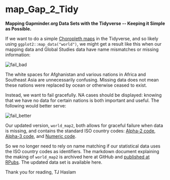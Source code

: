 # map_Gap_2_Tidy
**Mapping Gapminder.org Data Sets with the Tidyverse -- Keeping it Simple as Possible.**


If we want to do a simple [Choropleth maps](https://en.wikipedia.org/wiki/Choropleth_map) in the Tidyverse, and so likely using `ggplot2::map_data("world")`, we might get a result like this when our mapping data and Global Studies data have name mismatches or missing information:

![fail_bad](https://user-images.githubusercontent.com/12042357/129316416-d6fdceeb-8d83-4521-8737-255afc89373b.png)

The white spaces for Afghanistan and various nations in Africa and Southeast Asia are unnecessarily confusing. Missing data does not mean these nations were replaced by ocean or otherwise ceased to exist.

Instead, we want to fail gracefully. NA cases should be displayed: knowing that we have no data for certain nations is both important and useful. The following would better serve:

![fail_better](https://user-images.githubusercontent.com/12042357/129316825-81e82867-661e-4564-9d5c-38f6512ff38c.png)

Our updated version, `world_map2`, both allows for graceful failure when data is missing, and contains the standard ISO country codes: [Alpha-2 code](https://en.wikipedia.org/wiki/ISO_3166-1_alpha-2), [Alpha-3 code](https://en.wikipedia.org/wiki/ISO_3166-1_alpha-3), and [Numeric code](https://en.wikipedia.org/wiki/ISO_3166-1_numeric).

So we no longer need to rely on name matching if our statistical data uses the ISO country codes as identifiers.  The markdown document explaining the making of `world_map2` is archived here at GitHub and [published at RPubs](https://rpubs.com/Thom_JH/world_map2). The updated data set is available here.

Thank you for reading,
TJ Haslam


